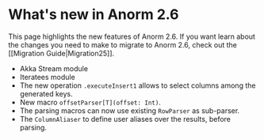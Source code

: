 # What's new in Anorm 2.6

This page highlights the new features of Anorm 2.6. If you want learn about the changes you need to make to migrate to Anorm 2.6, check out the [[Migration Guide|Migration25]].

- Akka Stream module
- Iteratees module
- The new operation `.executeInsert1` allows to select columns among the generated keys.
- New macro `offsetParser[T](offset: Int)`.
- The parsing macros can now use existing `RowParser` as sub-parser.
- The `ColumnAliaser` to define user aliases over the results, before parsing.